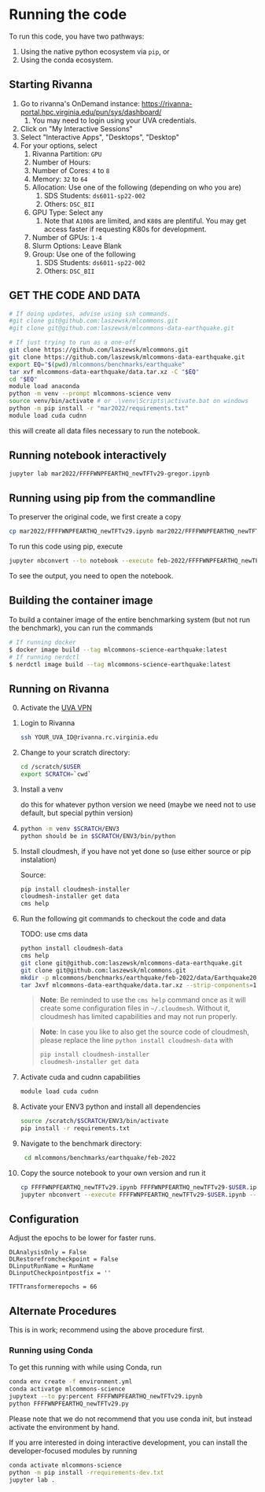 # Running the code

To run this code, you have two pathways:

1. Using the native python ecosystem via `pip`, or
2. Using the conda ecosystem.


## Starting Rivanna

1. Go to rivanna's OnDemand instance: <https://rivanna-portal.hpc.virginia.edu/pun/sys/dashboard/>
   1. You may need to login using your UVA credentials.
2. Click on "My Interactive Sessions"
3. Select "Interactive Apps",  "Desktops", "Desktop"
4. For your options, select
   1. Rivanna Partition: `GPU`
   2. Number of Hours: <time you plan to use the request>
   3. Number of Cores: `4` to `8`
   4. Memory: `32` to `64`
   5. Allocation: Use one of the following (depending on who you are)
      1. SDS Students: `ds6011-sp22-002`
      2. Others: `DSC_BII`
   6. GPU Type: Select any
      1. Note that `A100`s are limited, and `K80`s are plentiful.  You may get access faster if requesting K80s for development.
   7. Number of GPUs: `1-4`
   8. Slurm Options: Leave Blank
   9. Group: Use one of the following
      1. SDS Students: `ds6011-sp22-002`
      2. Others: `DSC_BII`
      
## GET THE CODE AND DATA

```bash
# If doing updates, advise using ssh commands.
#git clone git@github.com:laszewsk/mlcommons.git
#git clone git@github.com:laszewsk/mlcommons-data-earthquake.git

# If just trying to run as a one-off
git clone https://github.com/laszewsk/mlcommons.git
git clone https://github.com/laszewsk/mlcommons-data-earthquake.git
export EQ="$(pwd)/mlcommons/benchmarks/earthquake"
tar xvf mlcommons-data-earthquake/data.tar.xz -C "$EQ"
cd "$EQ"
module load anaconda
python -m venv --prompt mlcommons-science venv
source venv/bin/activate # or .\venv\Scripts\activate.bat on windows
python -m pip install -r "mar2022/requirements.txt"
module load cuda cudnn
```

this will create all data files necessary to run the notebook.

## Running notebook interactively

```bash
jupyter lab mar2022/FFFFWNPFEARTHQ_newTFTv29-gregor.ipynb
```

## Running using pip from the commandline

To preserver the original code, we first create a copy

```bash
cp mar2022/FFFFWNPFEARTHQ_newTFTv29.ipynb mar2022/FFFFWNPFEARTHQ_newTFTv29-$USER.ipynb 
```

To run this code using pip, execute

```bash
jupyter nbconvert --to notebook --execute feb-2022/FFFFWNPFEARTHQ_newTFTv29-$USER.ipynb
```

To see the output, you need to open the notebook.


## Building the container image

To build a container image of the entire benchmarking system (but not run the 
benchmark), you can run the commands

```bash
# If running docker
$ docker image build --tag mlcommons-science-earthquake:latest
# If running nerdctl
$ nerdctl image build --tag mlcommons-science-earthquake:latest
```


## Running on Rivanna

0. Activate the [UVA VPN](https://virginia.service-now.com/its/?id=itsweb_kb_article&sys_id=f24e5cdfdb3acb804f32fb671d9619d0)
1. Login to Rivanna

   ```bash
   ssh YOUR_UVA_ID@rivanna.rc.virginia.edu
   ```
   
2. Change to your scratch directory: 
   
   ```bash
   cd /scratch/$USER
   export SCRATCH=`cwd`
   ```   

3. Install a venv

   do this for whatever python version we need (maybe we need not to use default, 
   but special pythin version)
   
4. ```bash
   python -m venv $SCRATCH/ENV3   
   python should be in $SCRATCH/ENV3/bin/python
   ```

5. Install cloudmesh, if you have not yet done so (use either source or pip instalation)

   Source:

   ```bash
   pip install cloudmesh-installer
   cloudmesh-installer get data
   cms help
   ```


5. Run the following git commands to checkout the code and data

   TODO: use cms data 

   ```bash
   python install cloudmesh-data
   cms help
   git clone git@github.com:laszewsk/mlcommons-data-earthquake.git
   git clone git@github.com:laszewsk/mlcommons.git
   mkdir -p mlcommons/benchmarks/earthquake/feb-2022/data/Earthquake2020
   tar Jxvf mlcommons-data-earthquake/data.tar.xz --strip-components=1 -C mlcommons/benchmarks/earthquake/feb-2022/data/Earthquake2020`
   ```

   > **Note**: Be reminded to use the `cms help` command  once as it will create some 
   >configuration files in `~/.cloudmesh`. Without it, cloudmesh has limited 
   >capabilities and may not run properly.

   > **Note**: In case you like to also get the source code of cloudmesh, 
   > please replace the line `python install cloudmesh-data` with 
   >
   > ```bash
   > pip install cloudmesh-installer
   > cloudmesh-installer get data
   > ```
 
6. Activate cuda and cudnn capabilities

   ```bash
   module load cuda cudnn
   ```
   
7. Activate your ENV3 python and install all dependencies

   ```bash
   source /scratch/$SCRATCH/ENV3/bin/activate
   pip install -r requirements.txt
   ```

8. Navigate to the benchmark directory:
   
   ```bash
    cd mlcommons/benchmarks/earthquake/feb-2022
   ```
   
9. Copy the source notebook to your own version and run it

   ```bash
   cp FFFFWNPFEARTHQ_newTFTv29.ipynb FFFFWNPFEARTHQ_newTFTv29-$USER.ipynb
   jupyter nbconvert --execute FFFFWNPFEARTHQ_newTFTv29-$USER.ipynb --to notebook
   ```
   
## Configuration

Adjust the epochs to be lower for faster runs.

```
DLAnalysisOnly = False
DLRestorefromcheckpoint = False
DLinputRunName = RunName
DLinputCheckpointpostfix = ''

TFTTransformerepochs = 66
```



## Alternate Procedures

This is in work; recommend using the above procedure first.

### Running using Conda

To get this running with while using Conda, run

```bash
conda env create -f environment.yml
conda activatge mlcommons-science
jupytext --to py:percent FFFFWNPFEARTHQ_newTFTv29.ipynb
python FFFFWNPFEARTHQ_newTFTv29.py
```

Please note that we do not recommend that you use conda init, but instead activate 
the environment by hand. 

If you arre interested in doing interactive development, you can install the 
developer-focused modules by running

```bash
conda activate mlcommons-science
python -m pip install -rrequirements-dev.txt
jupyter lab .
```